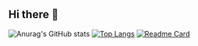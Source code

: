 ## Hi there 👋

![Anurag's GitHub stats](https://github-readme-stats.vercel.app/api?username=sharomannn&theme=catppuccin_mocha&show_icons=true)
[![Top Langs](https://github-readme-stats.vercel.app/api/top-langs/?username=sharomannn&layout=compact&theme=catppuccin_mocha)](https://github.com/anuraghazra/github-readme-stats)
[![Readme Card](https://github-readme-stats.vercel.app/api/pin/?username=sharomannn&repo=car-detection&theme=catppuccin_mocha)](https://github.com/sharomannn/car-detection)
